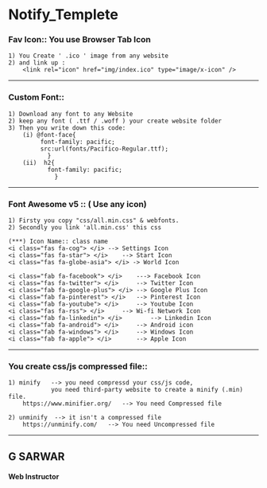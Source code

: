 # Notify_Templete

### Fav Icon:: You use Browser Tab Icon
	1) You Create ' .ico ' image from any website
	2) and link up :
		<link rel="icon" href="img/index.ico" type="image/x-icon" />

***
### Custom Font::
	1) Download any font to any Website
	2) keep any font ( .ttf / .woff ) your create website folder
	3) Then you write down this code:
		(i) @font-face{
		     font-family: pacific;
	  	     src:url(fonts/Pacifico-Regular.ttf);
		       }
		(ii)  h2{
		       font-family: pacific;
		         }

***
### Font Awesome v5 :: ( Use any icon)
	1) Firsty you copy "css/all.min.css" & webfonts.
	2) Secondly you link 'all.min.css' this css

    (***) Icon Name:: class name
	<i class="fas fa-cog"> </i>	--> Settings Icon
	<i class="fas fa-star"> </i>	--> Start Icon
	<i class="fas fa-globe-asia"> </i> -> World Icon
	
	<i class="fab fa-facebook"> </i>	---> Facebook Icon
	<i class="fas fa-twitter"> </i>		--> Twitter Icon
	<i class="fab fa-google-plus"> </i>	--> Google Plus Icon
	<i class="fab fa-pinterest"> </i>	--> Pinterest Icon
	<i class="fab fa-youtube"> </i>		--> Youtube Icon
	<i class="fas fa-rss"> </i>		--> Wi-fi Network Icon
	<i class="fab fa-linkedin"> </i>		--> Linkedin Icon
	<i class="fab fa-android"> </i>		--> Android icon
	<i class="fab fa-windows"> </i>		--> Windows Icon
	<i class="fab fa-apple"> </i>		--> Apple Icon
***
### You create css/js compressed file::
	1) minify	--> you need compressd your css/js code, 
			    you need third-party website to create a minify (.min) file. 
		https://www.minifier.org/	--> You need Compressed file

	2) unminify  --> it isn't a compressed file
		https://unminify.com/	--> You need Uncompressed file
			

***     
## G SARWAR
#### Web Instructor
 

